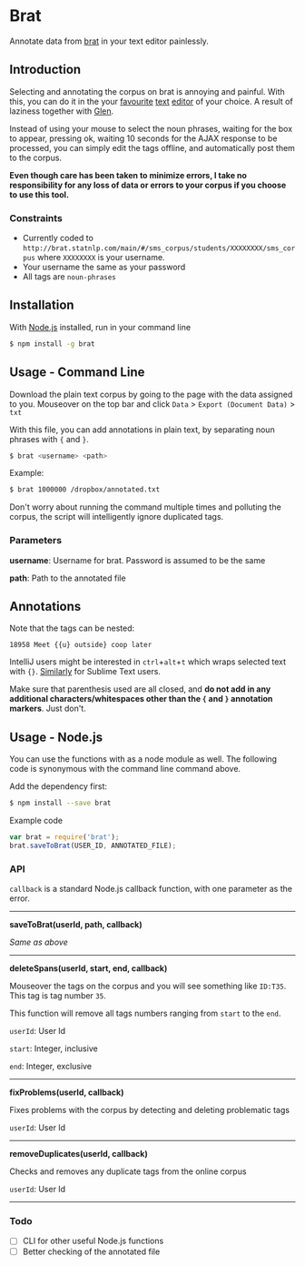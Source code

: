 # Brat

Annotate data from [brat](http://brat.nlplab.org) in your text editor painlessly.

## Introduction

Selecting and annotating the corpus on brat is annoying and painful. With this, you can do it in the your [favourite](http://www.sublimetext.com) [text](https://atom.io) [editor](https://www.jetbrains.com/idea/) of your choice. A result of laziness together with [Glen](https://github.com/gleniam). 

Instead of using your mouse to select the noun phrases, waiting for the box to appear, pressing ok, waiting 10 seconds for the AJAX response to be processed, you can simply edit the tags offline, and automatically post them to the corpus.

**Even though care has been taken to minimize errors, I take no responsibility for any loss of data or errors to your corpus if you choose to use this tool.**

### Constraints 

- Currently coded to `http://brat.statnlp.com/main/#/sms_corpus/students/XXXXXXXX/sms_corpus` where `XXXXXXXX` is your username. 
- Your username the same as your password
- All tags are `noun-phrases`

## Installation

With [Node.js](https://nodejs.org/en/) installed, run in your command line

```bash
$ npm install -g brat
```

## Usage - Command Line

Download the plain text corpus by going to the page with the data assigned to you. Mouseover on the top bar and click `Data` > `Export (Document Data)` > `txt`

With this file, you can add annotations in plain text, by separating noun phrases with `{` and `}`.

```bash
$ brat <username> <path>
```

Example:

```bash
$ brat 1000000 /dropbox/annotated.txt
```

Don't worry about running the command multiple times and polluting the corpus, the script will intelligently ignore duplicated tags.

### Parameters

**username**: Username for brat. Password is assumed to be the same

**path**: Path to the annotated file

## Annotations

Note that the tags can be nested:

```
18958 Meet {{u} outside} coop later
```

IntelliJ users might be interested in `ctrl`+`alt`+`t` which wraps selected text with `{}`. [Similarly](http://stackoverflow.com/questions/19278057/how-to-wrap-selection-in-curly-brackets-in-sublime-text-2-with-correct-indentati) for Sublime Text users.

Make sure that parenthesis used are all closed, and **do not add in any additional characters/whitespaces other than the `{` and `}` annotation markers**. Just don't.

## Usage - Node.js

You can use the functions with as a node module as well. The following code is synonymous with the command line command above.

Add the dependency first:

```bash
$ npm install --save brat
```

Example code

```javascript
var brat = require('brat');
brat.saveToBrat(USER_ID, ANNOTATED_FILE);
```

### API

`callback` is a standard Node.js callback function, with one parameter as the error.

---
 
**saveToBrat(userId, path, callback)**

*Same as above*

---

**deleteSpans(userId, start, end, callback)**

Mouseover the tags on the corpus and you will see something like `ID:T35`. This tag is tag number `35`.
 
This function will remove all tags numbers ranging from `start` to the `end`.

`userId`: User Id

`start`: Integer, inclusive
 
`end`: Integer, exclusive

---

**fixProblems(userId, callback)**

Fixes problems with the corpus by detecting and deleting problematic tags

`userId`: User Id

---

**removeDuplicates(userId, callback)**

Checks and removes any duplicate tags from the online corpus

`userId`: User Id

---

### Todo

- [ ] CLI for other useful Node.js functions
- [ ] Better checking of the annotated file
